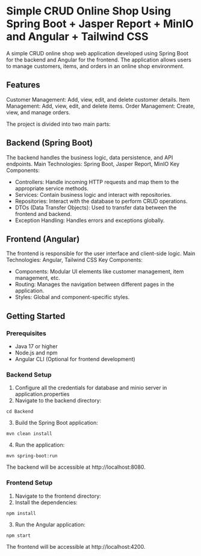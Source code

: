 ﻿# Simple CRUD Online Shop Using Spring Boot + Jasper Report + MinIO and Angular + Tailwind CSS

A simple CRUD online shop web application developed using Spring Boot for the backend and Angular for the frontend. The application allows users to manage customers, items, and orders in an online shop environment.

## Features
Customer Management: Add, view, edit, and delete customer details.
Item Management: Add, view, edit, and delete items.
Order Management: Create, view, and manage orders.

The project is divided into two main parts:

## Backend (Spring Boot)
The backend handles the business logic, data persistence, and API endpoints.
Main Technologies: Spring Boot, Jasper Report, MinIO
Key Components:
- Controllers: Handle incoming HTTP requests and map them to the appropriate service methods.
- Services: Contain business logic and interact with repositories.
- Repositories: Interact with the database to perform CRUD operations.
- DTOs (Data Transfer Objects): Used to transfer data between the frontend and backend.
- Exception Handling: Handles errors and exceptions globally.

## Frontend (Angular)
The frontend is responsible for the user interface and client-side logic.
Main Technologies: Angular, Tailwind CSS
Key Components:
- Components: Modular UI elements like customer management, item management, etc.
- Routing: Manages the navigation between different pages in the application.
- Styles: Global and component-specific styles.

## Getting Started
### Prerequisites
- Java 17 or higher
- Node.js and npm
- Angular CLI (Optional for frontend development)
### Backend Setup
1. Configure all the credentials for database and minio server in application.properties
2. Navigate to the backend directory:
```console
cd Backend
```
3. Build the Spring Boot application:
```console
mvn clean install
```
4. Run the application:
```console
mvn spring-boot:run
```
The backend will be accessible at http://localhost:8080.
### Frontend Setup
1. Navigate to the frontend directory:
2. Install the dependencies:
```console
npm install
```
3. Run the Angular application:
```console
npm start
```
The frontend will be accessible at http://localhost:4200.
